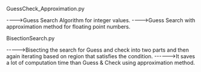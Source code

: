 
GuessCheck_Approximation.py

---->Guess Search Algorithm for integer values.
---->Guess Search with approximation method for floating point numbers.

BisectionSearch.py

----->Bisecting the search for Guess and check into two parts and then again iterating based on region that satisfies the condition.
------>It saves a lot of computation time than Guess & Check using approximation method.


